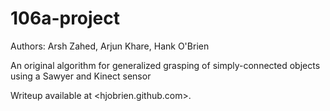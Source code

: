 # 106a-project

Authors: Arsh Zahed, Arjun Khare, Hank O'Brien

An original algorithm for generalized grasping of simply-connected objects using a Sawyer and Kinect sensor

Writeup available at <hjobrien.github.com>.
